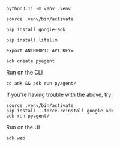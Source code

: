 ```
python3.11 -m venv .venv
```

```
source .venv/bin/activate
```

```
pip install google-adk

pip install litellm
```

```
export ANTHROPIC_API_KEY=
```

```
adk create pyagent
```

Run on the CLI
```
cd adk && adk run pyagent/
```

If you're having trouble with the above, try:
```
source .venv/bin/activate
pip install --force-reinstall google-adk
adk run pyagent/
```

Run on the UI
```
adk web
```